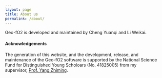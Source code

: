 ```yaml
---
layout: page
title: About us
permalink: /about/
---
```

Geo-fO2 is developed and maintained by Cheng Yuanqi and Li Weikai.

#### __Acknowledgements__ 

The generation of this website, and the development, release, and maintenance of the Geo-fO2 software is supported by the National Science Fund for Distinguished Young Scholoars (No. 41825005) from my supervisor, [Prof. Yang Zhiming](http://edu.cags.ac.cn/teachercontent.php?iid=3472).
